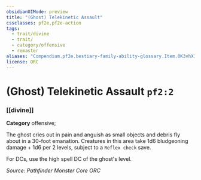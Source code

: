 ```yaml
---
obsidianUIMode: preview
title: "(Ghost) Telekinetic Assault"
cssclasses: pf2e,pf2e-action
tags:
  - trait/divine
  - trait/
  - category/offensive
  - remaster
aliases: "Compendium.pf2e.bestiary-family-ability-glossary.Item.0K3vhX14UEPftqu8"
license: ORC
---
```

# (Ghost) Telekinetic Assault `pf2:2`

### [[divine]]

**Category** offensive; 




The ghost cries out in pain and anguish as small objects and debris fly about in a 30-foot emanation. Creatures in this area take 1d6 bludgeoning damage + 1d6 per 2 levels, subject to a `Reflex check` save.

For DCs, use the high spell DC of the ghost's level.

*Source: Pathfinder Monster Core*
*ORC*